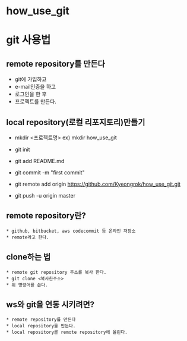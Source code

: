 # how_use_git

# git 사용법

## remote repository를 만든다
  * git에 가입하고
  * e-mail인증을 하고
  * 로그인을 한 후
  * 프로젝트를 만든다.

## local repository(로컬 리포지토리)만들기
  * mkdir <프로젝트명>
  ex) mkdir how_use_git

  * git init
  * git add README.md
  * git commit -m "first commit"
  * git remote add origin https://github.com/Kyeongrok/how_use_git.git
  * git push -u origin master

## remote repository란?
    * github, bitbucket, aws codecommit 등 온라인 저장소
    * remote라고 한다.

## clone하는 법
    * remote git repository 주소를 복사 한다.
    * git clone <복사한주소>
    * 위 명령어를 쓴다.
  
## ws와 git을 연동 시키려면?
    * remote repository를 만든다
    * local repository를 만든다.
    * local repository를 remote repository에 올린다.
    
